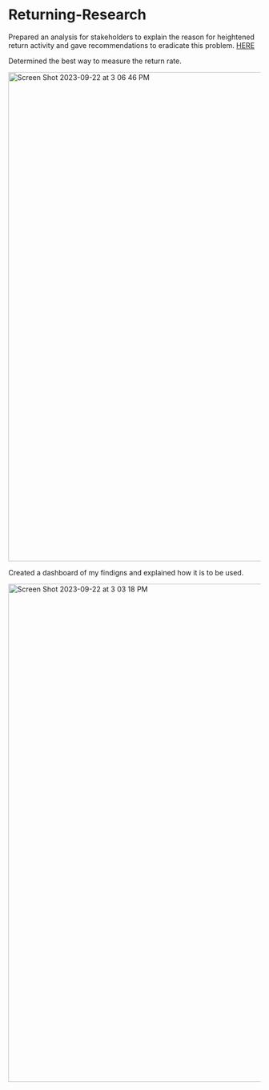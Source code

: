 # Returning-Research
Prepared an analysis for stakeholders to explain the reason for heightened return activity and gave recommendations to eradicate this problem. 
[HERE](https://public.tableau.com/views/ReturningWorries/Story?:language=en-US&:display_count=n&:origin=viz_share_link)

Determined the best way to measure the return rate.

<img width="978" alt="Screen Shot 2023-09-22 at 3 06 46 PM" src="https://github.com/jaycebrayboy/Returning-Research/assets/141188945/4ffeac13-b63b-4f70-b460-9a2749a3df10">





Created a dashboard of my findigns and explained how it is to be used.

<img width="996" alt="Screen Shot 2023-09-22 at 3 03 18 PM" src="https://github.com/jaycebrayboy/Returning-Research/assets/141188945/1a8bc1ae-b720-4d48-9d15-f83f7e8e8556">
